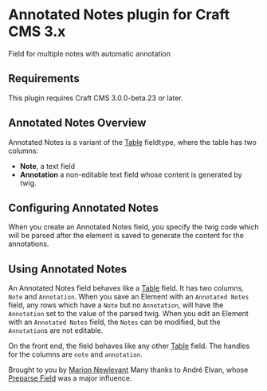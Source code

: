 # Annotated Notes plugin for Craft CMS 3.x

Field for multiple notes with automatic annotation

## Requirements

This plugin requires Craft CMS 3.0.0-beta.23 or later.

## Annotated Notes Overview

Annotated Notes is a variant of the [Table](https://docs.craftcms.com/v3/table-fields.html#settings) fieldtype, where the table has two columns:
 - **Note**, a text field
 - **Annotation** a non-editable text field whose content is generated by twig.

## Configuring Annotated Notes

When you create an Annotated Notes field, you specify the twig code which will be parsed after the element is saved to generate the content for the annotations.

## Using Annotated Notes

An Annotated Notes field behaves like a
[Table](https://docs.craftcms.com/v3/table-fields.html#settings) field.
It has two columns, `Note` and `Annotation`.
When you save an Element with an `Annotated Notes`
field, any rows which have a `Note` but no `Annotation`,
will have the `Annotation` set to the value of the
parsed twig. When you edit an Element with an `Annotated Notes`
field, the `Notes` can be modified, but the `Annotation`s
are not editable.

On the front end, the field behaves like any other
[Table](https://docs.craftcms.com/v3/table-fields.html#settings)
field. The handles for the columns are `note` and `annotation`.

Brought to you by [Marion Newlevant](http://marion.newlevant.com)
Many thanks to André Elvan, whose [Preparse Field](https://plugins.craftcms.com/preparse-field) was a major influence.

